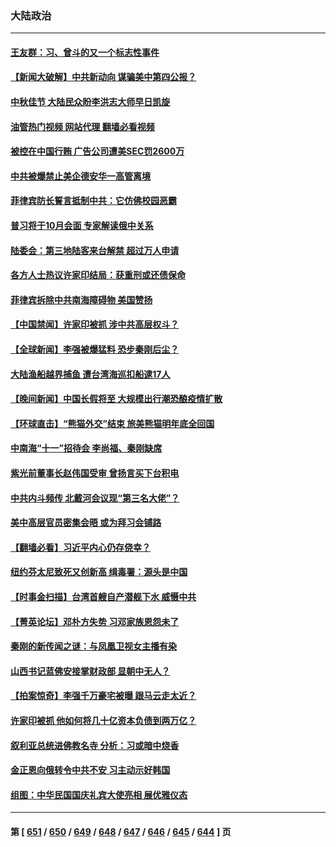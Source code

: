 ### 大陆政治
---
#### [王友群：习、曾斗的又一个标志性事件](../../pages/ncid277/n14084412.md?09300445) 
#### [【新闻大破解】中共新动向 谋骗美中第四公报？](../../pages/ncid277/n14084620.md?09300445) 
#### [中秋佳节 大陆民众盼李洪志大师早日凯旋](../../pages/ncid277/n14084402.md?09300445) 
#### [油管热门视频 网站代理 翻墙必看视频](http://138.2.39.72:81/youtube.html?epic-marker?09300445)
#### [被控在中国行贿 广告公司遭美SEC罚2600万](../../pages/ncid277/n14084611.md?09300445) 
#### [中共被爆禁止美企德安华一高管离境](../../pages/ncid277/n14084523.md?09300445) 
#### [菲律宾防长誓言抵制中共：它仿佛校园恶霸](../../pages/ncid277/n14084468.md?09300445) 
#### [普习将于10月会面 专家解读俄中关系](../../pages/ncid277/n14084430.md?09300445) 
#### [陆委会：第三地陆客来台解禁 超过万人申请](../../pages/ncid277/n14084385.md?09300445) 
#### [各方人士热议许家印结局：获重刑或还债保命](../../pages/ncid277/n14084203.md?09300445) 
#### [菲律宾拆除中共南海障碍物 美国赞扬](../../pages/ncid277/n14084381.md?09300445) 
#### [【中国禁闻】许家印被抓 涉中共高层权斗？](../../pages/ncid277/n14083228.md?09300445) 
#### [【全球新闻】李强被爆猛料 恐步秦刚后尘？](../../pages/ncid277/n14084327.md?09300445) 
#### [大陆渔船越界捕鱼 遭台湾海巡扣船逮17人](../../pages/ncid277/n14084308.md?09300445) 
#### [【晚间新闻】中国长假将至 大规模出行潮恐酿疫情扩散](../../pages/ncid277/n14084321.md?09300445) 
#### [【环球直击】“熊猫外交”结束 旅美熊猫明年底全回国](../../pages/ncid277/n14083236.md?09300445) 
#### [中南海“十一”招待会 李尚福、秦刚缺席](../../pages/ncid277/n14083950.md?09300445) 
#### [紫光前董事长赵伟国受审 曾扬言买下台积电](../../pages/ncid277/n14084019.md?09300445) 
#### [中共内斗频传 北戴河会议现“第三名大佬”？](../../pages/ncid277/n14083407.md?09300445) 
#### [美中高层官员密集会晤 或为拜习会铺路](../../pages/ncid277/n14083971.md?09300445) 
#### [【翻墙必看】习近平内心仍存侥幸？](../../pages/ncid277/n14083992.md?09300445) 
#### [纽约芬太尼致死又创新高 缉毒署：源头是中国](../../pages/ncid277/n14083948.md?09300445) 
#### [【时事金扫描】台湾首艘自产潜舰下水 威慑中共](../../pages/ncid277/n14083801.md?09300445) 
#### [【菁英论坛】邓朴方失势 习邓家族恩怨未了](../../pages/ncid277/n14083690.md?09300445) 
#### [秦刚的新传闻之谜：与凤凰卫视女主播有染](../../pages/ncid277/n14083728.md?09300445) 
#### [山西书记蓝佛安接掌财政部 显朝中无人？](../../pages/ncid277/n14083834.md?09300445) 
#### [【拍案惊奇】李强千万豪宅被曝 跟马云走太近？](../../pages/ncid277/n14083771.md?09300445) 
#### [许家印被抓 他如何将几十亿资本负债到两万亿？](../../pages/ncid277/n14083723.md?09300445) 
#### [叙利亚总统进佛教名寺 分析：习或暗中烧香](../../pages/ncid277/n14083701.md?09300445) 
#### [金正恩向俄转令中共不安 习主动示好韩国](../../pages/ncid277/n14083658.md?09300445) 
#### [组图：中华民国国庆礼宾大使亮相 展优雅仪态](../../pages/ncid277/n14083405.md?09300445) 

---
#### 第 [ [651](./651.md?09300445) / [650](./650.md?09300445) / [649](./649.md?09300445) / [648](./648.md?09300445) / [647](./647.md?09300445) / [646](./646.md?09300445) / [645](./645.md?09300445) / [644](./644.md?09300445) ] 页
